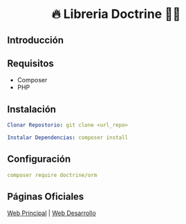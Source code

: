 <h1 align="center">🔥 Libreria Doctrine 🧑‍💻</h1>

## Introducción


## Requisitos
* Composer
* PHP

## Instalación
```yml
Clonar Repostorio: git clone <url_repo>
```
```yml
Instalar Dependencias: composer install
```

## Configuración
```yml
composer require doctrine/orm
```

## Páginas Oficiales

[Web Principal](https://www.adisonjimenez.net) | [Web Desarrollo](https://www.engsoft.app)